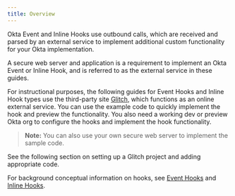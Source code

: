 ```yaml
---
title: Overview
---
```


Okta Event and Inline Hooks use outbound calls, which are received and parsed by an external service to implement additional custom functionality for your Okta implementation.

A secure web server and application is a requirement to implement an Okta Event or Inline Hook, and is referred to as the external service in these guides.

For instructional purposes, the following guides for Event Hooks and Inline Hook types use the third-party site [Glitch](https://glitch.com), which functions as an online external service. You can use the example code to quickly implement the hook and preview the functionality. You also need a working dev or preview Okta org to configure the hooks and implement the hook functionality.

> **Note:** You can also use your own secure web server to implement the sample code.

See the following section on setting up a Glitch project and adding appropriate code.

For background conceptual information on hooks, see [Event Hooks](/docs/concepts/event-hooks/) and [Inline Hooks](/docs/concepts/inline-hooks/).

<NextSectionLink/>